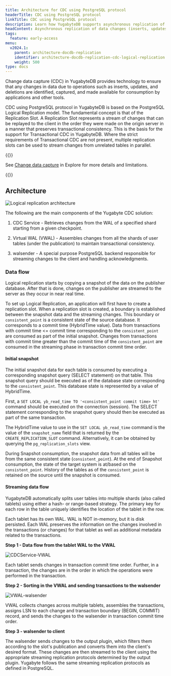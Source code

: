 ```yaml
---
title: Architecture for CDC using PostgreSQL protocol
headerTitle: CDC using PostgreSQL protocol
linkTitle: CDC using PostgreSQL protocol
description: Learn how YugabyteDB supports asynchronous replication of data changes (inserts, updates, and deletes) to external databases or applications.
headContent: Asynchronous replication of data changes (inserts, updates, and deletes) to external databases or applications
tags:
  feature: early-access
menu:
  v2024.1:
    parent: architecture-docdb-replication
    identifier: architecture-docdb-replication-cdc-logical-replication
    weight: 500
type: docs
---
```


Change data capture (CDC) in YugabyteDB provides technology to ensure that any changes in data due to operations such as inserts, updates, and deletions are identified, captured, and made available for consumption by applications and other tools.

CDC using PostgreSQL protocol in YugabyteDB is based on the PostgreSQL Logical Replication model. The fundamental concept is that of the Replication Slot. A Replication Slot represents a stream of changes that can be replayed to the client in the order they were made on the origin server in a manner that preserves transactional consistency. This is the basis for the support for Transactional CDC in YugabyteDB. Where the strict requirements of Transactional CDC are not present, multiple replication slots can be used to stream changes from unrelated tables in parallel.

{{<lead link="../../../explore/change-data-capture/">}}

See [Change data capture](../../../explore/change-data-capture/) in Explore for more details and limitations.

{{</lead>}}

## Architecture

![Logical replication architecture](/images/architecture/cdc-logical-replication-architecture.png)

The following are the main components of the Yugabyte CDC solution:

1. CDC Service - Retrieves changes from the WAL of a specified shard starting from a given checkpoint.

2. Virtual WAL (VWAL) - Assembles changes from all the shards of user tables (under the publication) to maintain transactional consistency.

3. walsender - A special purpose PostgreSQL backend responsible for streaming changes to the client and handling acknowledgments.

### Data flow

Logical replication starts by copying a snapshot of the data on the publisher database. After that is done, changes on the publisher are streamed to the server as they occur in near real time.

To set up Logical Replication, an application will first have to create a replication slot. When a replication slot is created, a boundary is established between the snapshot data and the streaming changes. This boundary or `consistent_point` is a consistent state of the source database. It corresponds to a commit time (HybridTime value). Data from transactions with commit time <= commit time corresponding to the `consistent_point` are consumed as part of the initial snapshot. Changes from transactions with commit time greater than the commit time of the `consistent_point` are consumed in the streaming phase in transaction commit time order.

#### Initial snapshot

The initial snapshot data for each table is consumed by executing a corresponding snapshot query (SELECT statement) on that table. This snapshot query should be executed as of the database state corresponding to the `consistent_point`. This database state is represented by a value of HybridTime.

First, a `SET LOCAL yb_read_time TO '<consistent_point commit time> ht'` command should be executed on the connection (session). The SELECT statement corresponding to the snapshot query should then be executed as part of the same transaction.

The HybridTime value to use in the `SET LOCAL yb_read_time` command is the value of the `snapshot_name` field that is returned by the `CREATE_REPLICATION_SLOT` command. Alternatively, it can be obtained by querying the `pg_replication_slots` view.

During Snapshot consumption, the snapshot data from all tables will be from the same consistent state (`consistent_point`). At the end of Snapshot consumption, the state of the target system is at/based on the `consistent_point`. History of the tables as of the `consistent_point` is retained on the source until the snapshot is consumed.

#### Streaming data flow

YugabyteDB automatically splits user tables into multiple shards (also called tablets) using either a hash- or range-based strategy. The primary key for each row in the table uniquely identifies the location of the tablet in the row.

Each tablet has its own WAL. WAL is NOT in-memory, but it is disk persisted. Each WAL preserves the information on the changes involved in the transactions (or changes) for that tablet as well as additional metadata related to the transactions.

**Step 1 - Data flow from the tablet WAL to the VWAL**

![CDCService-VWAL](/images/architecture/cdc_service_vwal_interaction.png)

Each tablet sends changes in transaction commit time order. Further, in a transaction, the changes are in the order in which the operations were performed in the transaction.

**Step 2 - Sorting in the VWAL and sending transactions to the walsender**

![VWAL-walsender](/images/architecture/vwal_walsender_interaction.png)

VWAL collects changes across multiple tablets, assembles the transactions, assigns LSN to each change and transaction boundary (BEGIN, COMMIT) record, and sends the changes to the walsender in transaction commit time order.

**Step 3 - walsender to client**

The walsender sends changes to the output plugin, which filters them according to the slot's publication and converts them into the client's desired format. These changes are then streamed to the client using the appropriate streaming replication protocols determined by the output plugin. Yugabyte follows the same streaming replication protocols as defined in PostgreSQL.

<!--TODO (Siddharth): Fix the Links to the protocol section.

{{< note title="Note" >}}
Refer to [Replication Protocol](../../../explore/change-data-capture/using-logical-replication/#streaming-protocol) for more details.

{{< /note >}}

{{< tip title="Explore" >}}

See [Getting Started with Logical Replication](../../../explore/change-data-capture/using-logical-replication/getting-started/) to set up Logical Replication in YugabyteDB.

{{< /tip >}}
-->
